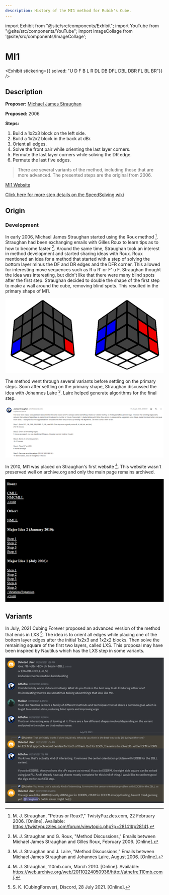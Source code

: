 ```yaml
---
description: History of the MI1 method for Rubik's Cube.
---
```


import Exhibit from "@site/src/components/Exhibit";
import YouTube from "@site/src/components/YouTube";
import ImageCollage from '@site/src/components/ImageCollage';

# MI1

<Exhibit
stickering={{
    solved: "U D F B L R DL DB DFL DBL DBR FL BL BR"}}
/>

## Description

**Proposer:** [Michael James Straughan](CubingContributors/MethodDevelopers.md#straughan-michael-james-athefre)

**Proposed:** 2006

**Steps:**

1. Build a 1x2x3 block on the left side.
2. Build a 1x2x2 block in the back at dBr.
3. Orient all edges.
4. Solve the front pair while orienting the last layer corners.
5. Permute the last layer corners while solving the DR edge.
6. Permute the last five edges.

> There are several variants of the method, including those that are more advanced. The presented steps are the original from 2006.

[MI1 Website](https://sites.google.com/site/athefre/3x3-methods/mi1?authuser=0)

[Click here for more step details on the SpeedSolving wiki](https://www.speedsolving.com/wiki/index.php/MI1)

## Origin

### Development

In early 2006, Michael James Straughan started using the Roux method [^1]. Straughan had been exchanging emails with Gilles Roux to learn tips as to how to become faster [^2]. Around the same time, Straughan took an interest in method development and started sharing ideas with Roux. Roux mentioned an idea for a method that started with a step of solving the bottom layer minus the DF and DR edges and the DFR corner. This allowed for interesting move sequences such as R u R' or F' u F. Straughan thought the idea was interesting, but didn't like that there were many blind spots after the first step. Straughan decided to double the shape of the first step to make a wall around the cube, removing blind spots. This resulted in the primary shape of MI1.

![](img/MI1/IdeaOrigin2.png)

The method went through several variants before settling on the primary steps. Soon after settling on the primary shape, Straughan discussed the idea with Johannes Laire [^3]. Laire helped generate algorithms for the final step.

![](img/MI1/Laire.png)

In 2010, MI1 was placed on Straughan's first website [^4]. This website wasn't preserved well on archive.org and only the main page remains archived.

![](img/MI1/Site.png)

## Variants

In July, 2021 Cubing Forever proposed an advanced version of the method that ends in LXS [^5]. The idea is to orient all edges while placing one of the bottom layer edges after the initial 1x2x3 and 1x2x2 blocks. Then solve the remaining square of the first two layers, called LXS. This proposal may have been inspired by Nautilus which has the LXS step in some variants.

![](img/MI1/CubingForever.png)

[^1]: M. J. Straughan, "Petrus or Roux?," TwistyPuzzles.com, 22 February 2006. [Online]. Available: https://twistypuzzles.com/forum/viewtopic.php?p=28141#p28141.

[^2]: M. J. Straughan and G. Roux, "Method Discussions," Emails between Michael James Straughan and Gilles Roux, February 2006. [Online].

[^3]: M. J. Straughan and J. Laire, "Method Discussions," Emails between Michael James Straughan and Johannes Laire, August 2006. [Online].

[^4]: M. J. Straughan, 110mb.com, March 2010. [Online]. Available: https://web.archive.org/web/20110224050936/http://athefre.110mb.com/.

[^5]: S. K. (CubingForever), Discord, 28 July 2021. [Online].